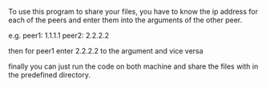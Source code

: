 To use this program to share your files, you have to know the ip address for each of the peers and enter them into the arguments of the other peer.

e.g. peer1: 1.1.1.1 peer2: 2.2.2.2

then for peer1 enter 2.2.2.2 to the argument and vice versa

finally you can just run the code on both machine and share the files with in the predefined directory.
